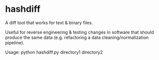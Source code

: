 # hashdiff
A diff tool that works for text & binary files.

Useful for reverse engineering & testing changes in software that should produce the same data (e.g. refactoring a data cleaning/normalization pipeline).

Usage: python hashdiff.py directory1 directory2
